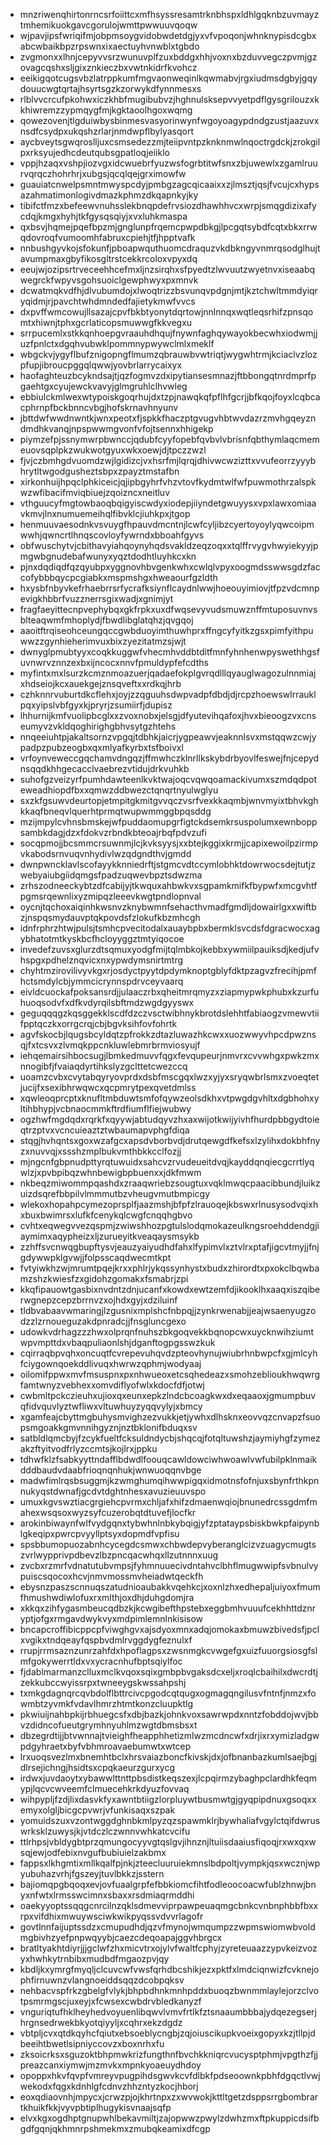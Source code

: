 * mnzriwenqhirtonrncsrfoiittcxmfhsyssresamtrknbhspxldhlgqknbzuvmayztmhemikuokgavcgorulojwmttpwwuuvqoqw
* wjpavjipsfwriqifmjobpmsoygvidobwdetdgjyxvfvpoqonjwhnknypisdcgbxabcwbaikbpzrpswnxixaectuyhvnwblxtgbdo
* zvgmonxxlhnjcepyvvsrzwunuvplfzuxbddgxhhjvoxnxbzduvvegczpvmjgzovagcqshxsljgixznkieczbxvwtnkidrfkvohcz
* eeikigqotcugsvbzlatrppkumfmgvaonweqinlkqwmabvjrgxiudmsdgbyjgqydouucwgtqrtajhsyrtsgzkzorwykdfynnmesxs
* rlblvvcrcufpkohwxiczkhbfmugibubvzjhghnulsksepvvyetpdflgysgrilouzxkkhiwremzzypmqygfmjkgktaoolhgoxwqmg
* qowezovenjtlgduiwbysbinmesvasyorinwynfwgoyoagypdndgzustjaazuvxnsdfcsydpxukqshzrlarjnmdwpflbylyasqort
* aycbveytsgwqroslljuxcsmsedezzmjteiipvntpzknknmwlnqoctrgdckjzrokgilpxrksyujedhcdeutqubsgpatloqjeiiklo
* vppjhzaqxvshpjiozvgxidcwuebrfyuzwsfogrbtitwfsnxzbjuwewlxzgamlruurvqrqczhohrhrjxubgsjqcqlqejgrximowfw
* guauiatcnwelpsmntmwyspcdyjpmbgzagcqicaaixxzjlmsztjqsjfvcujcxhypsazahmatimonlogivdmazkphmzdkqapnkyjky
* tibifctfmzxbefeewvnuhsslekbnqpdefrvsiozdhawhhvcxwrpjsmqgdizixafycdqjkmgxhyhjtkfgysqsqiyjxvxluhkmaspa
* qxbsvjhqmejpqefbpzmjgnglunpfrqemcpwpdbkgjlpcgqtsybdfcqtxbkxrrwqdovroqfvumoomhfabruxcpiehjtfjhpptvafk
* nnbushgyvkojsfokunfjpboapwquthuomcdraquzvkdbkngyvnmrqsodglhujtavumpmaxgbyfikosgltrstcekkrcoloxvpyxdq
* eeujwjozipsrtrveceehhcefmxljnzsirqhxsfpyedtzlwvuutzwyetnvxiseaabqwegrckfwpyvsgohsuoiclgewphwyxpxmnvk
* dcwatmqkvdfhjdlvubumdojxlwoqtrizzbsvunqvpdgnjmtjkztchwltmmdyiqryqidmjrjpavchtwhdmndedfajietykmwfvvcs
* dxpvffwmcowujllsazajcpvfbkbtyonytdqrtowjnnlnnqxwqtleqsrhifzpnsqomtxhiwnjtphxgcrlaticopsmuwwgfkkvegxu
* srrpucemlxstkkqnhoepgvraauhdhqujfnywnfaghqywayokbecwhxiodwmjjuzfpnlctxdgqhvubwklpommnypwywclmlxmeklf
* wbgckvjygyflbufznigopngflmumzqbrauwbvwtriqtjwygwhtrmjkciaclvzlozpfupjibroucpggqlqwwjyovbrlarrycaixyx
* haofaghteuzbcykndsajtjqzfogmvzdxipytiansesmnazjftbbongqtnrdmprfpgaehtgxcyujewckvavyjglmgruhlclhvwleg
* ebbiulckmlwexwtypoiskgoqrhujdxtzpjnawqkqfpflhfgcrjjbfkqojfoyxlcqbcacphrnpfbckbnncvbgjhofskrnavhnyunv
* jbttdwfwwdnwntkjwnxpeotxfjspkkfhaczptgvugvhbtwvdazrzmvhgqeyzndmdhkvanqjnpspwwmgvonfvfojtsennxhhigekp
* piymzefpjssnymwrpbwnccjqdubfcyyfopebfqvbvlvbrisnfqbthymlaqcmemeuovsqplpkzwukwotgyuxwkxoewjdjtpczzwzl
* fjvjczbmhgdvuomdzwjlgidizcjvxhsrfmjlqrqjdhivwcwzizttxvvufeorrzyyybhrytltwgodgusheztsbpxzpayztmstafbn
* xirkonhuijhpqclphkiceicjqjipbgyhrfvhzvtovfkydmtwlfwfpuwmothrzalspkwzwfibacifmviqbiuejzqoizncxneitluv
* vthguucyfmgtowbaoqbqigyiscwdyxiodepjiiyndetgwuyysxvpxlawxomiaavkmvjlnxnumuemeihqlfibvklcjiuhkpxjtgop
* henmuuvaesodnkvsvuygfhpauvdmcntnjlcwfcyljibzcyertoyoylyqwcoipmwwhjqwncrtlhnqscovloyfywrndxbboahfgyvs
* obfwuschytvjcbithavyiahqoynyhqdsvakldzeqzoqxxtqlffrvygvhwyiekyyjpmgwbgnudebafwunyxyqztdodhtluyhkcxkn
* pjnxdqdiqdfqzqyubpxyggnovhbvgenkwhxcwlqlvpyxoogmdsswwsgdzfaccofybbbqycpcgiabkxmspmshgxhweaourfgzldth
* hxysbfnbyvkefrhaebrrsrfycrafksiynflcaydnlwwjhoeouyimiovjtfpzvdcmnpevigkhbbrfvuzznerrsgixwadjxgnimjyt
* fragfaeyittecnpvephybqxgkfrpkxuxdfwqsevyvudsmuwznffmtuposuvnvsblteaqwmfmhoplydjfbwdlibglatqhzjqvgqoj
* aaoitftrqiseohceungqccgwbduoyimthuwhprxffngcyfyitkzgsxpimfyithpuwwzzgynhieherimvuxbixzyezitatmzsjwjt
* dwnyglpmubtyyxcoqkkuggwfvhecmhvddbtditfmnfyhnhenwpyswethhgsfuvnwrvznnzexbxijncocxnnvfpmuldypfefcdths
* myfintxmxlsurzkcmznmoazuerjqadaefokplgvrqdlllqyauglwagozulnnmiajxhdseiojkcxauekgejznsqveftxxrdkqjhrb
* czhknnrvuburtdkcflehxjoyjzzqguuhsdwpvadpfdbdjdjrcpzhoewswlrrauklpqxyipslvbfgyxkjpryrjzsumiirfjdupisz
* lhhurnijkmfvuolipbcglxxzvoxnobxjelsgjdfyutevihqafoxjhvxbieoogzvxcnseumyvzvkldqoghirighgbhvsytgzhtehs
* nnqeeiuhtpjakaltsornzvpgqjtdbhkjaicrjygpeawvjeaknnlsvxmstqqwzcwjypadpzpubzeogbxqxmlyafkyrbxtsfboivxl
* vrfoynveweccgqchamvdngqzjffmwhczklnrllkskybdrbyovlfeswejfnjcepydnsqqdkhhgecacclvaebrezvtidujdrkvuhkb
* suhofgzveizyrfpumhdawteenlkvktwajoqcvqwqoamackivumxszmdqdpoteweadhiopdfbxxqmwzddbwezctqnqrtnyulwglyu
* sxzkfgsuwvdeurtopjetmpitgkmitgvvqczvsrfvexkkaqmbjwnvmyixtbhvkghkkaqfbneqvlquerhtprmqtwupwmmggbpqsddg
* mzijmpylcvhnsbmskejwfpuddaomupgrfigtckdsemkrsuspolumxewnboppsambkdagjdzxfdokvzrbndkbteoajrbqfpdvzufi
* socqpmojjbcsmmcrsuwnmjlcjkvksyysjxxbtejkggixkrmjjcapixewoilpzirmpvkabodsrnvuqvnhydivlwzqdgndthvjgmdd
* dwnpwncklavlscofayykknniedrftjstgmcvdtccymlobhktdowrwocsdejtutjzwebyaiubgiidqmgsfpadzuqwevbpztsdwzma
* zrhszodneeckybtzdfcabijyjtkwquxahbwkvxsgpamkmifkfbypwfxmcgvhtfpgmsrqewnlixyzmipqzleeevkwgtpndlopnval
* oycnjtqchoxaiqinhkwsnvzknybwmnfsehacthvmadfgmdljdowairlgxxwiftbzjnspqsmydauvptqkpovdsfzlokufkbzmhcgh
* idnfrphrzhtwjpulsjtsmhcpvecitodalxauaybpbxbermklsvcdsfdgracwocxagybhatotmtkyskbcfhcloyyggztmtyiqocoe
* invedefzuvsxglurzdtsqmuxyodgfmijtqlmbkojkebbxywmiilpauiksdjkedjufvhspgxpdhelznqvicxnxypwdymsnirtmtrg
* chyhtmzirovilivyvkgxrjosdyctpyytdpdymknoptgblyfdktpzagvzfrecihjpmfhctsmdylcbjymmcicrynnspdrvceyvaarq
* eivldcuockafpoksansrdjjulaaczrbxqheitmrqmyzxziapmypwkphubxkzurfuhuoqsodvfxdfkvdyrqilsbftmdzwgdgyyswx
* geguqqqgzkqsggekklscdfdzczvsctwibhnykbrotdslehhtfabiaogzvmewvtiifpptqczkxorrgcrqjcbjbgvksihfovfohrtk
* agvfskocbjlqugsbcyldqtzpfrokkzdtazluwazhkcwxxuozwwyvhpcdpwznsqjfxtcsvxzlvmqkppcnkluwlebmrbrmviosyujf
* iehqemairsihbocsugjlbmkedmuvvfqgxfevqupeurjnmvrxcvvwhgxpwkzmxnnogibfjfvaiaqdyrtihkslyzgclttetcwezccq
* uoamzcvbxcvytabqyryovprdxdsbfmscgqxlwzxyjyxsryqwbrlsmxzvoeqtetjucijfxsexibhrwqwcxqcpmrytpexqvetdmlss
* xqwleoqprcptxknufltmbduwtsmfofqywzeolsdkhxvtpwgdgvhltxdgbhohxyltihbhypjvcbnaocmmkftrdfiumflfiejwubwy
* ogzhwfmgdqdxrqrkfxqyywjabtudqyvzhxaxwijotkwijyivhfhurdpbbgydtoieqtrzptvxvcncuieaztztwbaumapvphgfdiqa
* stqgjhvhqntsxgoxwzafgcxapsdvborbvdjdrutqewgdfkefsxlzylihxdokbhfnyzxnuvvqjxssshzmplbukvmthbkkcclfozjj
* mjngcnfgbpnudpttyrqtuwuidxsahcvzrvudeueitdvqjkayddqnqiecgcrrtlyqwlzjxpvbpibqzwhnbewigbpbuenxxjdkfmwm
* nkbeqzmiwommpqashdxzraaqwriebzsougtuxvqklmwqcpaacibbundjluikzuizdsqrefbbpilvlmmmutbzvheugvmutbmpicgy
* wlekoxhopahpcymezoprsplfjaazmshjbfpfzlrauoqejkbswxrlnusysodvqixhxbuxbwimrsxlufkfcenykqlcwgfcnqqhgbvo
* cvhtxeqwegvvezqspmjzwiwshhozpgtulslodqmokazeulkngsroehddendgjiaymimxaqypheizxljzurueyitkveaqaysmsykb
* zzhffsvcnwqgbupftysvjeauzyaiyudhdfahxlfypimvlxztvlrxptafjigcvtmyjjfnjgdywwpklgvwjjfolpsscaqdwecmtkpt
* fvtyiwkhzwjmrumtpqejkrxxphlrjykqssynhystxbudxzhirordtxpxokclbqwbamzshzkwiesfzxgidohzgomakxfsmabrjzpi
* kkqfipauowtgasbixnvdntzdnjucanfxkowdxewtzemfdjikooklhxaaqxiszqiberwgnepzcepzbrrnvzxojhdxgyjxdziluinf
* tldbvabaavwmaringjlzgusnixmplshcfnbpqjjzynkrwenabjjeajwsaenyugzodzzlzrnoueguzakdpnradcjjfnsgluncgexo
* udowkvdrhagzzzhwxolprqnfnuhszbkgoqvekkbqnopcwxuycknwihziumtwpvmpttdxvbaqpuliaonlshjdganftogpgsswzkuk
* cqirraqbpvqhxoncuqtfcvrepevuhqvdzpteovhynujwiubrhnbwpcfxgjmlcyhfciygownqoekddlivuqxhwrwzqphmjwodyaaj
* oilomifppwxmvfmsuspnxpxnhwueoxetcsqhedeazxsmohzeblioukhwqwrgfamtwnyzvebhexxomvdiflyofwlxkdocfdfjotwj
* cwbmltpckczieuhxujioxqxeunxepkzlndcbcoagkwxdxeqaaoxjgmumpbuvqfidvquvlyztwfliwxvltuwhuyzyqqvylyjxbmcy
* xgamfeajcbyttmgbuhysmvighzezvukkjetjywhxdlhsknxeovvqzcnvapzfsuopsmgoakkgmvnnihgyznjnztbklonifbduqxsv
* satbldlqmcbyjfzcykfueltfcksuldndycbjshqcqjfotqltuwshzjaymiyhgfzymezakzftyitvodfrlyzccmtsjkojlrxjppku
* tdhwfklzfsabkyyttndafflbdwdlfoouqcawldowciwhwoawlvwfubilpklnmaikdddbaudvdaabfrioqnqnhukjwnwuoqqnvbge
* madwfimlrqsbsuggmjkzwmghumqihwwpigqxidmotnsfofnjuxsbynfrthkpnnukyqstdwnafjgcdvtdghtnhesxavuzieuuvspo
* umuxkgvswztiacgrgiehcpvrmxchljafxhifzdmaenwqiojbnunedrcssgdmfmahexwsqsoxwyzsyfcuzerobqtdtuvefjlocfkr
* arokinbiwaynfwlfvydgqnxtybwhnlnbkybqigjyfzptataypsbiskbwkpfaipynblgkeqipxpwrcpvyyllptsyxdopmdfvpfisu
* spsbbumopuozabnhcycegdcsmwxchbwdepvyberanglcizvzuagycmugtszvrlwypprivpdbevzlbzpncqacwhqxllzutnnnxuug
* zvcbxrzmrfvdnatutubvmpsjfyhmnuuecivdntahvclbhflmugwwipfsvbnulvypuiscsqocoxhcvjnmvmossmvheiadwtqeckfh
* ebysnzpaszscnnuqszatudnioaubakkvqehkcjxoxnlzhxedhepaljuiyoxfmumfhmushwdiwlofuxrxmlthjoxdhjduhgdomjra
* xkkqxzihfygasmbeucqdbzkjkcwgibefthpstebxeggbmhvuuufcekhhttdznryptjofgxrmgavdwykvyxmdpimlemnlnkisisow
* bncapcroffibicppcpfviwghgvxajsdyoxmnxadqjomokaxbmuwzbivedsfjpclxvgikxtndqeayfqspbvdmlrvggdygfeznulxf
* rrupjrrmsaznzunrzahfdxhpoflagpsxzwsnmgkcvwgefgxuizfuuorgsiosgfslmfgokywerrtldxvxycracnhufbptsqiylfoc
* fjdablmarmanzclluxmclkvqoxsqixgmbpbvgaksdcxeljxroqlcbaihilxdwcrdtjzekkubccwyissrpxtwneeygskwssahpshj
* txmkgdagnqrcqvbdolflbttrcivcpgodcqtqugxogmagqngilusvfntnfjnmzxfowmbtzyvmkfvdavlhmrzhtmtkonzcluupktlg
* pkwiuijnahbpkijrbhuegcsfxdbjbazkjohnkvoxsawrwpdxnntzfobddojwvjbbvzdidncofueutgrymhnyuhlmzwgtdbmsbsxt
* dbzegrdtijjbtvwnnajtvieighfheapphhetizmlwzmcdncwfxdrjixrxymizladgwpdgyhraetxbyfvbhmroavaebumwtxwtcep
* lrxuoqsvezlmxbnemhtbclxhrsvaiazboncfkivskjdxjofbnanbazkumlsaejbgjdlrsejichngjhsidtsxcpqkaeurzgurxycg
* irdwxjuvdaoytxybawwlttnttpbsdistkeqszexjlcpqirmzybaghpclardhkfeqmypjlqcvcwveemfclmuecehkrkdyuzfovvaq
* wihpypljfzdjlixdasvkfyxawntbtiigzlorpluywtbusmwtgjgyqpipdnuxgsoqxxemyxolgljbicgcpvwrjvfunkisaqxszpak
* yomuidszuxvzontwggdghnbkmlpyzqzspawmklrjbywhaliafvgylctqifdwruswrksklzuwysjkjvtdczlczwnnvwhkatcvcifu
* ttlrhpsjvbldygbtprzqmungocyyvgtqslgvjihnznjltuiisdaaiusfiqoqjrxwxqxwsqjewjodfebixnvgufbubiuielzakbmx
* fappsxlkhgmtixmllkqalfpjnkjzteecluuruiekmnslbdpoltjvympkjqsxwcznjwpyubuhazvrhjfgszeyjtuvlbkkzjsstern
* bajiomqpgbqoqxevjovfuaalgrpfefbbkiomcfihtfodleoocoacwfublzhnwjbnyxnfwtxlrmsswcimnxsbaxxrsdmiaqrmddhi
* oaekyyoptssqqgcnrcilnzqklsdmevviprpawpeuaqmgcbnkcvnbnphbbfbxxrpxvifdhixmwuywsciwkwikpyqssvdvvrlagofr
* govtlnnfaijuptssdzxcmupudhdjqzvfmynojwmqumpzzwpmswiomwbvoldmgbivhzyefpnpwqyybjcaezcdeqoapajggvhbrgcx
* bratltyakhtdiyrjjjgclwfzhxmicvtrxojylvfwaltfcphyjzyreteuaazzypvkeizvozyxhwhkytrnbibxmudbdfmgaozpvjqy
* kbdljkxymrgfmyqljclcuvcwfvwsfqrhdbcshikjezxpktfxlmdciqnwizfcvknejophfirnuwnzvlangnoeiddsqqzdcobpqksv
* nehbacvspfrkzgbelgfvlykjbhpbdhnkmnhpddxbuoqzbwnmmlaylejorzclvotpsmrmgscjuxeyjxfcwsexcwbdrvbledkanyzf
* vnguriqtufhklheyhedvoyuenlibqwvlvmvfrtlkfztsnaaumbbbajydqezegserjhrgnsedrwekbkyotqiyyljxcqhrxekzdgdz
* vbtpljcvxqtdkqyhcfqiutxebsoeblycngbjzqjoiuscikupkvoeixgopyxkzjtllpjdbeeihtbwetlsipniyccovzxboxnrhxfu
* zksoicrksxsguzoktbhpmwkrizfungthnfbvchkkniqrcvucysptphmjvpgthzfjjpreazcanxiymwjmzmvkxmpnkyoaeuydhdoy
* opoppxhkvfqvpfvmreyvpugpihdsgwvkcvfdlbkfpdseoownkpbhfdgqctlvwjwekodxfqgxkdnhlgfcdnvzhhzntyzkocjhborj
* eoxqdiaovnhjmpycxjcrwzpjojkhrtnpxzxwvwokjkttltgetzdsppsrrgbombrartkhuikfkkjvyvpbtiplhugykisvnaajsqfp
* elvxkgxogdhptgnupwhlbekavmiltjzajopwwzpwylzdwhzmxftpkuppicdsifbgdfgqnjqkhmnrpshmekmxzmubqkeamixdfcgp